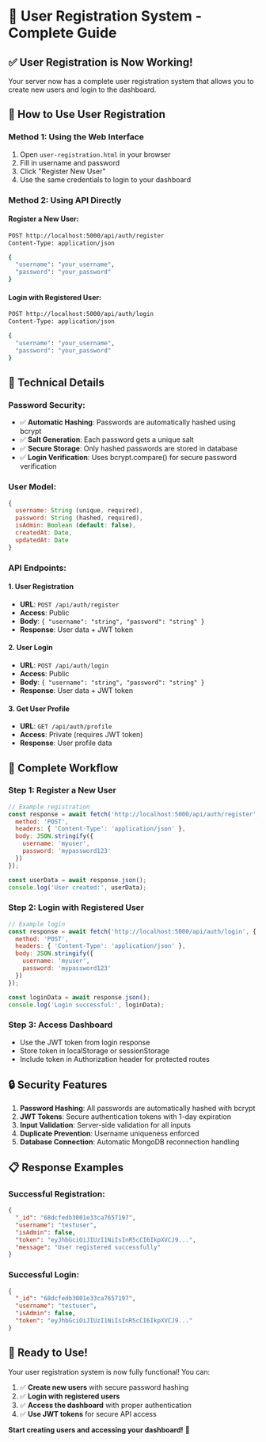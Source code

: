# 🔐 User Registration System - Complete Guide

## ✅ **User Registration is Now Working!**

Your server now has a complete user registration system that allows you to create new users and login to the dashboard.

## 🚀 **How to Use User Registration**

### **Method 1: Using the Web Interface**
1. Open `user-registration.html` in your browser
2. Fill in username and password
3. Click "Register New User"
4. Use the same credentials to login to your dashboard

### **Method 2: Using API Directly**

#### **Register a New User:**
```bash
POST http://localhost:5000/api/auth/register
Content-Type: application/json

{
  "username": "your_username",
  "password": "your_password"
}
```

#### **Login with Registered User:**
```bash
POST http://localhost:5000/api/auth/login
Content-Type: application/json

{
  "username": "your_username", 
  "password": "your_password"
}
```

## 🔧 **Technical Details**

### **Password Security:**
- ✅ **Automatic Hashing**: Passwords are automatically hashed using bcrypt
- ✅ **Salt Generation**: Each password gets a unique salt
- ✅ **Secure Storage**: Only hashed passwords are stored in database
- ✅ **Login Verification**: Uses bcrypt.compare() for secure password verification

### **User Model:**
```javascript
{
  username: String (unique, required),
  password: String (hashed, required),
  isAdmin: Boolean (default: false),
  createdAt: Date,
  updatedAt: Date
}
```

### **API Endpoints:**

#### **1. User Registration**
- **URL**: `POST /api/auth/register`
- **Access**: Public
- **Body**: `{ "username": "string", "password": "string" }`
- **Response**: User data + JWT token

#### **2. User Login**
- **URL**: `POST /api/auth/login`
- **Access**: Public  
- **Body**: `{ "username": "string", "password": "string" }`
- **Response**: User data + JWT token

#### **3. Get User Profile**
- **URL**: `GET /api/auth/profile`
- **Access**: Private (requires JWT token)
- **Response**: User profile data

## 🎯 **Complete Workflow**

### **Step 1: Register a New User**
```javascript
// Example registration
const response = await fetch('http://localhost:5000/api/auth/register', {
  method: 'POST',
  headers: { 'Content-Type': 'application/json' },
  body: JSON.stringify({
    username: 'myuser',
    password: 'mypassword123'
  })
});

const userData = await response.json();
console.log('User created:', userData);
```

### **Step 2: Login with Registered User**
```javascript
// Example login
const response = await fetch('http://localhost:5000/api/auth/login', {
  method: 'POST',
  headers: { 'Content-Type': 'application/json' },
  body: JSON.stringify({
    username: 'myuser',
    password: 'mypassword123'
  })
});

const loginData = await response.json();
console.log('Login successful:', loginData);
```

### **Step 3: Access Dashboard**
- Use the JWT token from login response
- Store token in localStorage or sessionStorage
- Include token in Authorization header for protected routes

## 🔒 **Security Features**

1. **Password Hashing**: All passwords are automatically hashed with bcrypt
2. **JWT Tokens**: Secure authentication tokens with 1-day expiration
3. **Input Validation**: Server-side validation for all inputs
4. **Duplicate Prevention**: Username uniqueness enforced
5. **Database Connection**: Automatic MongoDB reconnection handling

## 📋 **Response Examples**

### **Successful Registration:**
```json
{
  "_id": "68dcfedb3001e33ca7657197",
  "username": "testuser",
  "isAdmin": false,
  "token": "eyJhbGciOiJIUzI1NiIsInR5cCI6IkpXVCJ9...",
  "message": "User registered successfully"
}
```

### **Successful Login:**
```json
{
  "_id": "68dcfedb3001e33ca7657197", 
  "username": "testuser",
  "isAdmin": false,
  "token": "eyJhbGciOiJIUzI1NiIsInR5cCI6IkpXVCJ9..."
}
```

## 🎉 **Ready to Use!**

Your user registration system is now fully functional! You can:

1. ✅ **Create new users** with secure password hashing
2. ✅ **Login with registered users** 
3. ✅ **Access the dashboard** with proper authentication
4. ✅ **Use JWT tokens** for secure API access

**Start creating users and accessing your dashboard!** 🚀

